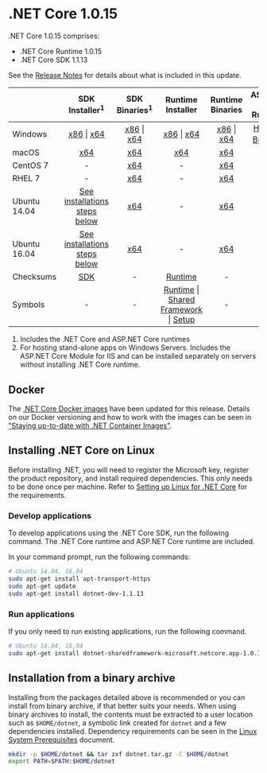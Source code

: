 # .NET Core 1.0.15

.NET Core 1.0.15 comprises:

* .NET Core Runtime 1.0.15
* .NET Core SDK 1.1.13

See the [Release Notes](1.0.15.md) for details about what is included in this update.

|           | SDK Installer<sup>1</sup>                                   | SDK Binaries<sup>1</sup>                            | Runtime Installer                                        | Runtime Binaries                                 | ASP.NET Core Runtime           |
| --------- | :------------------------------------------:     | :----------------------:                 | :---------------------------:                            | :-------------------------:                      | :-----------------:            |
| Windows   | [x86][dotnet-dev-win-x86.exe] \| [x64][dotnet-dev-win-x64.exe] | [x86][dotnet-dev-win-x86.zip] \| [x64][dotnet-dev-win-x64.zip] | [x86][dotnet-win-x86.exe] \| [x64][dotnet-win-x64.exe] | [x86][dotnet-win-x86.zip] \| [x64][dotnet-win-x64.zip] | [Hosting Bundle][DotNetCore-WindowsHosting.exe]<sup>2</sup> |
| macOS     | [x64][dotnet-dev-osx-x64.pkg]  | [x64][dotnet-dev-osx-x64.tar.gz]     | [x64][dotnet-osx-x64.pkg] | [x64][dotnet-osx-x64.tar.gz] | - |
| CentOS 7  | - | [x64][dotnet-dev-centos-x64.tar.gz] | - | [x64][dotnet-centos-x64.tar.gz]  | - |
| RHEL 7    | -                                                | [x64][dotnet-dev-rhel-x64.tar.gz]                    | -                                                        | [x64][dotnet-rhel-x64.tar.gz] | - |
| Ubuntu 14.04 | [See installations steps below](#installing-net-core-on-linux)   | [x64][dotnet-dev-ubuntu-x64.tar.gz] | - | [x64][dotnet-ubuntu-x64.tar.gz] | - |
| Ubuntu 16.04 | [See installations steps below](#installing-net-core-on-linux)   | [x64][dotnet-dev-ubuntu.16.04-x64.tar.gz] | - | [x64][dotnet-ubuntu.16.04-x64.tar.gz]  | - |
| Checksums | [SDK][checksums-sdk]                             | -                                        | [Runtime][checksums-runtime]                             | - | - |
| Symbols   | -                                                | -                                        | [Runtime][coreclr-symbols.zip] \| [Shared Framework][corefx-symbols.zip] \| [Setup][core-setup-symbols.zip] | - | - |

1. Includes the .NET Core and ASP.NET Core runtimes
2. For hosting stand-alone apps on Windows Servers. Includes the ASP.NET Core Module for IIS and can be installed separately on servers without installing .NET Core runtime.

## Docker

The [.NET Core Docker images](https://hub.docker.com/r/microsoft/dotnet/) have been updated for this release. Details on our Docker versioning and how to work with the images can be seen in ["Staying up-to-date with .NET Container Images"](https://devblogs.microsoft.com/dotnet/staying-up-to-date-with-net-container-images/).

## Installing .NET Core on Linux

Before installing .NET, you will need to register the Microsoft key, register the product repository, and install required dependencies. This only needs to be done once per machine. Refer to [Setting up Linux for .NET Core][linux-setup] for the requirements.

### Develop applications
To develop applications using the .NET Core SDK, run the following command. The .NET Core runtime and ASP.NET Core runtime are included.

In your command prompt, run the following commands:

```bash
# Ubuntu 14.04, 16,04
sudo apt-get install apt-transport-https
sudo apt-get update
sudo apt-get install dotnet-dev-1.1.13
```

### Run applications

If you only need to run existing applications, run the following command.

```bash
# Ubuntu 14.04, 16,04
sudo apt-get install dotnet-sharedframework-microsoft.netcore.app-1.0.15
```

## Installation from a binary archive

Installing from the packages detailed above is recommended or you can install from binary archive, if that better suits your needs. When using binary archives to install, the contents must be extracted to a user location such as `$HOME/dotnet`, a symbolic link created for `dotnet` and a few dependencies installed. Dependency requirements can be seen in the [Linux System Prerequisites](https://github.com/dotnet/core/blob/main/Documentation/linux-prereqs.md) document.

```bash
mkdir -p $HOME/dotnet && tar zxf dotnet.tar.gz -C $HOME/dotnet
export PATH=$PATH:$HOME/dotnet
```
[blob-runtime]: https://builds.dotnet.microsoft.com/dotnet/Runtime/
[blob-sdk]: https://builds.dotnet.microsoft.com/dotnet/Sdk/
[release-notes]: https://github.com/dotnet/core/blob/main/release-notes/1.0/1.0.15.md

[dotnet-centos-x64.tar.gz]: https://download.visualstudio.microsoft.com/download/pr/160b5882-cc9f-4887-b641-b2049d0a1844/74e559657e6ca8f92319164506f8ad64/dotnet-centos-x64.1.0.15.tar.gz
[dotnet-osx-x64.pkg]: https://download.visualstudio.microsoft.com/download/pr/171b6b96-9368-40f2-87a6-77a7a0f422e3/f706ac99ee323d1061611d4e84df742d/dotnet-osx-x64.1.0.15.pkg
[dotnet-osx-x64.tar.gz]: https://download.visualstudio.microsoft.com/download/pr/97c4c0e5-fcf2-4b16-8409-b944f9fb47a7/30aaa5ce7fa2cd1d3eb7b1f87895b200/dotnet-osx-x64.1.0.15.tar.gz
[dotnet-rhel-x64.tar.gz]: https://download.visualstudio.microsoft.com/download/pr/fd56a619-0349-41e4-8d51-8fdfc6737a18/a390a0f2ffd98974392787f10ab9f9c7/dotnet-rhel-x64.1.0.15.tar.gz
[dotnet-ubuntu-x64.tar.gz]: https://download.visualstudio.microsoft.com/download/pr/2b72f114-4d62-4c48-a1b6-d835279265f7/cfc11b1fb5662150f6dfa39fc9942e2c/dotnet-ubuntu-x64.1.0.15.tar.gz
[dotnet-ubuntu.16.04-x64.tar.gz]: https://download.visualstudio.microsoft.com/download/pr/be4f3d33-e183-4c26-829f-72bb7621745e/3e0d958b595208d92f69910d83b8710e/dotnet-ubuntu.16.04-x64.1.0.15.tar.gz
[dotnet-win-x64.exe]: https://download.visualstudio.microsoft.com/download/pr/bdddf6f5-6e40-419e-aa05-8f79fce98858/29d3462dfc5afd2b45296592f23fe65d/dotnet-win-x64.1.0.15.exe
[dotnet-win-x64.zip]: https://download.visualstudio.microsoft.com/download/pr/0effb9d1-04e9-4854-bc84-fa84c20a4976/94047b6bc44454541048e84c5ed7da78/dotnet-win-x64.1.0.15.zip
[dotnet-win-x86.exe]: https://download.visualstudio.microsoft.com/download/pr/933b73dc-4359-4233-9f81-73ad3a4d5054/79e1fb2b760c7610f17f915440e307cd/dotnet-win-x86.1.0.15.exe
[dotnet-win-x86.zip]: https://download.visualstudio.microsoft.com/download/pr/75313578-d46c-4628-8583-af6f6ac273d7/a6d24992ba1c8bf56f96b733ccc08e0e/dotnet-win-x86.1.0.15.zip
[DotNetCore-WindowsHosting.exe]: https://download.visualstudio.microsoft.com/download/pr/b3978c43-8056-41f9-b567-4c8a450c71d7/d8f94aab409f0ae6f9d2a6519fe14343/dotnetcore.1.0.15_1.1.12-windowshosting.exe
[dotnet-dev-centos-x64.tar.gz]: https://download.visualstudio.microsoft.com/download/pr/532c2427-2819-4863-a4da-c427ccf0415b/9ca4fc6036483c28e86cfad26e4227c7/dotnet-dev-centos-x64.1.1.13.tar.gz
[dotnet-dev-fedora.27-x64.tar.gz]: https://download.visualstudio.microsoft.com/download/pr/9d07c97e-0989-46f3-a557-1cc86c814a03/1a4a31641b1520700d60f171ff16abc0/dotnet-dev-fedora.27-x64.1.1.13.tar.gz
[dotnet-dev-fedora.28-x64.tar.gz]: https://download.visualstudio.microsoft.com/download/pr/ff843544-d156-4436-acaa-0d25dbc9a391/846e9fcc4a2766cfff326463d6876e39/dotnet-dev-fedora.28-x64.1.1.13.tar.gz
[dotnet-dev-opensuse.42.3-x64.tar.gz]: https://download.visualstudio.microsoft.com/download/pr/207d2220-d884-4f47-a224-2fdf9bf887d1/d730f96e2f935890b280c22fd404c293/dotnet-dev-opensuse.42.3-x64.1.1.13.tar.gz
[dotnet-dev-osx-x64.pkg]: https://download.visualstudio.microsoft.com/download/pr/822ea2bc-dc92-4308-b58f-24ce45300801/7c7bf7cb2c5f3749ef274bd411453910/dotnet-dev-osx-x64.1.1.13.pkg
[dotnet-dev-osx-x64.tar.gz]: https://download.visualstudio.microsoft.com/download/pr/d26e01f0-4335-4052-8b2b-a4ea87a7e0b4/2cdd5205a866b9f29c3761f99aa62025/dotnet-dev-osx-x64.1.1.13.tar.gz
[dotnet-dev-rhel-x64.tar.gz]: https://download.visualstudio.microsoft.com/download/pr/6298829d-d18f-4571-8a5c-ba3e3b27741a/4ed6bc25bf8695446906d3f3759077ce/dotnet-dev-rhel-x64.1.1.13.tar.gz
[dotnet-dev-ubuntu-x64.tar.gz]: https://download.visualstudio.microsoft.com/download/pr/4db77bc5-51be-4f3a-91c8-89107bd32d63/4ee3a040237910e4602dff38233e3586/dotnet-dev-ubuntu-x64.1.1.13.tar.gz
[dotnet-dev-ubuntu.16.04-x64.tar.gz]: https://download.visualstudio.microsoft.com/download/pr/c1cc8138-c8d3-484e-b6d2-68a04169e8bc/2668526977ab8c06b06245ad1ecf7023/dotnet-dev-ubuntu.16.04-x64.1.1.13.tar.gz
[dotnet-dev-ubuntu.18.04-x64.tar.gz]: https://download.visualstudio.microsoft.com/download/pr/db940206-0e42-4015-984a-747a03a5fda3/587de9530f389160405851d794a23abc/dotnet-dev-ubuntu.18.04-x64.1.1.13.tar.gz
[dotnet-dev-win-x64.exe]: https://download.visualstudio.microsoft.com/download/pr/b7107956-109a-4d0f-9c86-4d2ced882873/64c75af38565ed172f26c6127844ef34/dotnet-dev-win-x64.1.1.13.exe
[dotnet-dev-win-x64.zip]: https://download.visualstudio.microsoft.com/download/pr/ae7bb680-ae5b-4845-ac96-15853610424c/823bb8b6e18f9d5ca5988d1c2ed062b3/dotnet-dev-win-x64.1.1.13.zip
[dotnet-dev-win-x86.exe]: https://download.visualstudio.microsoft.com/download/pr/51ac7bf7-73c5-4898-bf31-a5856c41e76c/8a709db9717c1c393532595e440cfb41/dotnet-dev-win-x86.1.1.13.exe
[dotnet-dev-win-x86.zip]: https://download.visualstudio.microsoft.com/download/pr/736ce425-d440-479b-9c9b-32e63e9c8920/e7d6d105281237b641351b57e7f8216a/dotnet-dev-win-x86.1.1.13.zip
[core-setup-symbols.zip]: https://download.visualstudio.microsoft.com/download/pr/04de3bc1-f47a-44fd-a169-9fad4800a953/b450e3b38fbbbbd81baf90bc4cce1653/core-setup-1.0.15-symbols.zip
[coreclr-symbols.zip]: https://download.visualstudio.microsoft.com/download/pr/b9586cd9-3158-4451-948c-1ab7388eacc4/5ce90f836e672be5afe27544c767ee48/coreclr-1.0.15-symbols.zip
[corefx-symbols.zip]: https://download.visualstudio.microsoft.com/download/pr/4e2a655f-b467-4c7b-8357-81efba877c99/3c9175fff6edf9d6e6c0334bcd42fee2/corefx-1.0.15-symbols.zip

[checksums-runtime]: https://builds.dotnet.microsoft.com/dotnet/checksums/1.0.15-runtime-sha.txt
[checksums-sdk]: https://builds.dotnet.microsoft.com/dotnet/checksums/1.1.13-sdk-sha.txt

[linux-install]: https://dotnet.microsoft.com/download/dotnet/1.0
[linux-setup]: https://github.com/dotnet/core/blob/main/Documentation/linux-setup.md
[dotnet-blog]: https://devblogs.microsoft.com/dotnet/2019/03/12/net-core-march-2019/
